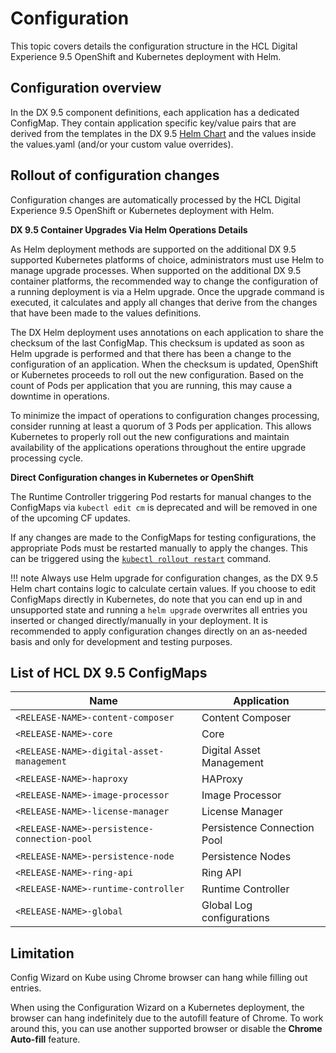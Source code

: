 # Configuration

This topic covers details the configuration structure in the HCL Digital Experience 9.5 OpenShift and Kubernetes deployment with Helm.

## Configuration overview

In the DX 9.5 component definitions, each application has a dedicated ConfigMap. They contain application specific key/value pairs that are derived from the templates in the DX 9.5 [Helm Chart](https://helm.sh/docs/topics/charts/) and the values inside the values.yaml \(and/or your custom value overrides\).

## Rollout of configuration changes

Configuration changes are automatically processed by the HCL Digital Experience 9.5 OpenShift or Kubernetes deployment with Helm.

**DX 9.5 Container Upgrades Via Helm Operations Details**

As Helm deployment methods are supported on the additional DX 9.5 supported Kubernetes platforms of choice, administrators must use Helm  to manage upgrade processes. When supported on the additional DX 9.5 container platforms, the recommended way to change the configuration of a running deployment is via a Helm upgrade. Once the upgrade command is executed, it calculates and apply all changes that derive from the changes that have been made to the values definitions.

The DX Helm deployment uses annotations on each application to share the checksum of the last ConfigMap. This checksum is updated as soon as Helm upgrade is performed and that there has been a change to the configuration of an application. When the checksum is updated, OpenShift or Kubernetes proceeds to roll out the new configuration. Based on the count of Pods per application that you are running, this may cause a downtime in operations.

To minimize the impact of operations to configuration changes processing, consider running at least a quorum of 3 Pods per application. This allows Kubernetes to properly roll out the new configurations and maintain availability of the applications operations throughout the entire upgrade processing cycle.

**Direct Configuration changes in Kubernetes or OpenShift**

The Runtime Controller triggering Pod restarts for manual changes to the ConfigMaps via `kubectl edit cm` is deprecated and will be removed in one of the upcoming CF updates.

If any changes are made to the ConfigMaps for testing configurations, the appropriate Pods must be restarted manually to apply the changes. This can be triggered using the [`kubectl rollout restart`](https://kubernetes.io/docs/reference/kubectl/generated/kubectl_rollout/kubectl_rollout_restart/) command.

!!! note
        Always use Helm upgrade for configuration changes, as the DX 9.5 Helm chart contains logic to calculate certain values. If you choose to edit ConfigMaps directly in Kubernetes, do note that you can end up in and unsupported state and running a `helm upgrade` overwrites all entries you inserted or changed directly/manually in your deployment. It is recommended to apply configuration changes directly on an as-needed basis and only for development and testing purposes.

## List of HCL DX 9.5 ConfigMaps

|Name|Application|
|----|-----------|
|`<RELEASE-NAME>-content-composer`|Content Composer|
|`<RELEASE-NAME>-core`|Core|
|`<RELEASE-NAME>-digital-asset-management`|Digital Asset Management|
|`<RELEASE-NAME>-haproxy`|HAProxy|
|`<RELEASE-NAME>-image-processor`|Image Processor|
|`<RELEASE-NAME>-license-manager`|License Manager|
|`<RELEASE-NAME>-persistence-connection-pool`|Persistence Connection Pool|
|`<RELEASE-NAME>-persistence-node`|Persistence Nodes|
|`<RELEASE-NAME>-ring-api`|Ring API|
|`<RELEASE-NAME>-runtime-controller`|Runtime Controller|
|`<RELEASE-NAME>-global`|Global Log configurations|

## Limitation

Config Wizard on Kube using Chrome browser can hang while filling out entries.

When using the Configuration Wizard on a Kubernetes deployment, the browser can hang indefinitely due to the autofill feature of Chrome. To work around this, you can use another supported browser or disable the **Chrome Auto-fill** feature.
